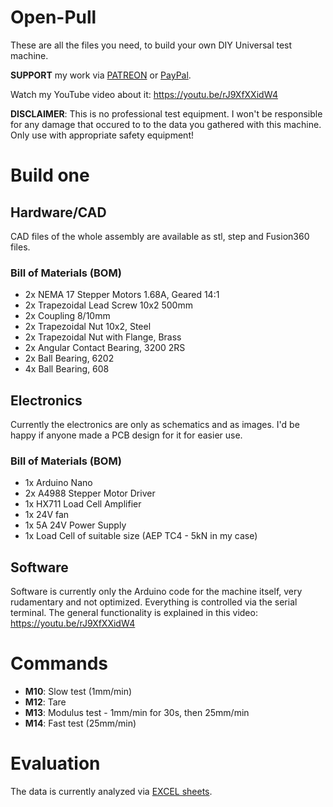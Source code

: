# Open-Pull
These are all the files you need, to build your own DIY Universal test machine.

__SUPPORT__ my work via [PATREON](https://www.patreon.com/cnckitchen) or [PayPal](https://www.paypal.me/CNCKitchen).

Watch my YouTube video about it: https://youtu.be/rJ9XfXXidW4

__DISCLAIMER__: This is no professional test equipment. I won't be responsible for any damage that occured to to the data you gathered with this machine. Only use with appropriate safety equipment!
# Build one
## Hardware/CAD
CAD files of the whole assembly are available as stl, step and Fusion360 files.
### Bill of Materials (BOM)
* 2x NEMA 17 Stepper Motors 1.68A, Geared 14:1
* 2x Trapezoidal Lead Screw 10x2 500mm
* 2x Coupling 8/10mm
* 2x Trapezoidal Nut 10x2, Steel
* 2x Trapezoidal Nut with Flange, Brass
* 2x Angular Contact Bearing, 3200 2RS
* 2x Ball Bearing, 6202
* 4x Ball Bearing, 608

## Electronics
Currently the electronics are only as schematics and as images. I'd be happy if anyone made a PCB design for it for easier use.
### Bill of Materials (BOM)
* 1x Arduino Nano
* 2x A4988 Stepper Motor Driver
* 1x HX711 Load Cell Amplifier
* 1x 24V fan
* 1x 5A 24V Power Supply
* 1x Load Cell of suitable size (AEP TC4 - 5kN in my case)

## Software
Software is currently only the Arduino code for the machine itself, very rudamentary and not optimized. Everything is controlled via the serial terminal.
The general functionality is explained in this video: https://youtu.be/rJ9XfXXidW4
# Commands
* __M10__: Slow test (1mm/min)
* __M12__: Tare
* __M13__: Modulus test - 1mm/min for 30s, then 25mm/min
* __M14__: Fast test (25mm/min)
# Evaluation
The data is currently analyzed via [EXCEL sheets](Documents/DataAnalysis.xlsx).

